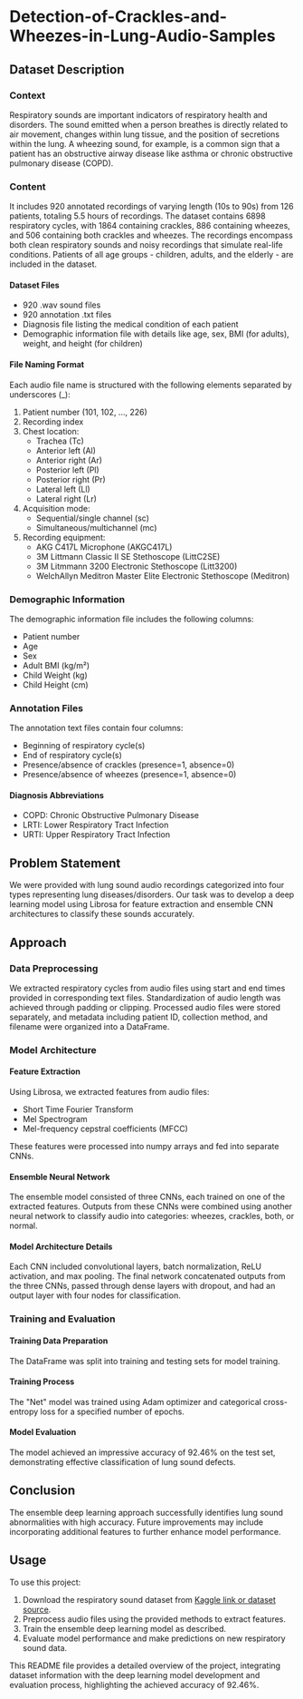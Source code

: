 # Detection-of-Crackles-and-Wheezes-in-Lung-Audio-Samples

## Dataset Description

### Context
Respiratory sounds are important indicators of respiratory health and disorders. The sound emitted when a person breathes is directly related to air movement, changes within lung tissue, and the position of secretions within the lung. A wheezing sound, for example, is a common sign that a patient has an obstructive airway disease like asthma or chronic obstructive pulmonary disease (COPD).

### Content
It includes 920 annotated recordings of varying length (10s to 90s) from 126 patients, totaling 5.5 hours of recordings. The dataset contains 6898 respiratory cycles, with 1864 containing crackles, 886 containing wheezes, and 506 containing both crackles and wheezes. The recordings encompass both clean respiratory sounds and noisy recordings that simulate real-life conditions. Patients of all age groups - children, adults, and the elderly - are included in the dataset.

#### Dataset Files
- 920 .wav sound files
- 920 annotation .txt files
- Diagnosis file listing the medical condition of each patient
- Demographic information file with details like age, sex, BMI (for adults), weight, and height (for children)

#### File Naming Format
Each audio file name is structured with the following elements separated by underscores (_):
1. Patient number (101, 102, ..., 226)
2. Recording index
3. Chest location:
   - Trachea (Tc)
   - Anterior left (Al)
   - Anterior right (Ar)
   - Posterior left (Pl)
   - Posterior right (Pr)
   - Lateral left (Ll)
   - Lateral right (Lr)
4. Acquisition mode:
   - Sequential/single channel (sc)
   - Simultaneous/multichannel (mc)
5. Recording equipment:
   - AKG C417L Microphone (AKGC417L)
   - 3M Littmann Classic II SE Stethoscope (LittC2SE)
   - 3M Litmmann 3200 Electronic Stethoscope (Litt3200)
   - WelchAllyn Meditron Master Elite Electronic Stethoscope (Meditron)

### Demographic Information
The demographic information file includes the following columns:
- Patient number
- Age
- Sex
- Adult BMI (kg/m²)
- Child Weight (kg)
- Child Height (cm)

### Annotation Files
The annotation text files contain four columns:
- Beginning of respiratory cycle(s)
- End of respiratory cycle(s)
- Presence/absence of crackles (presence=1, absence=0)
- Presence/absence of wheezes (presence=1, absence=0)

#### Diagnosis Abbreviations
- COPD: Chronic Obstructive Pulmonary Disease
- LRTI: Lower Respiratory Tract Infection
- URTI: Upper Respiratory Tract Infection

## Problem Statement

We were provided with lung sound audio recordings categorized into four types representing lung diseases/disorders. Our task was to develop a deep learning model using Librosa for feature extraction and ensemble CNN architectures to classify these sounds accurately.

## Approach

### Data Preprocessing

We extracted respiratory cycles from audio files using start and end times provided in corresponding text files. Standardization of audio length was achieved through padding or clipping. Processed audio files were stored separately, and metadata including patient ID, collection method, and filename were organized into a DataFrame.

### Model Architecture

#### Feature Extraction
Using Librosa, we extracted features from audio files:
- Short Time Fourier Transform
- Mel Spectrogram
- Mel-frequency cepstral coefficients (MFCC)

These features were processed into numpy arrays and fed into separate CNNs.

#### Ensemble Neural Network
The ensemble model consisted of three CNNs, each trained on one of the extracted features. Outputs from these CNNs were combined using another neural network to classify audio into categories: wheezes, crackles, both, or normal.

#### Model Architecture Details
Each CNN included convolutional layers, batch normalization, ReLU activation, and max pooling. The final network concatenated outputs from the three CNNs, passed through dense layers with dropout, and had an output layer with four nodes for classification.

### Training and Evaluation

#### Training Data Preparation
The DataFrame was split into training and testing sets for model training.

#### Training Process
The "Net" model was trained using Adam optimizer and categorical cross-entropy loss for a specified number of epochs.

#### Model Evaluation
The model achieved an impressive accuracy of 92.46% on the test set, demonstrating effective classification of lung sound defects.

## Conclusion

The ensemble deep learning approach successfully identifies lung sound abnormalities with high accuracy. Future improvements may include incorporating additional features to further enhance model performance.

## Usage

To use this project:
1. Download the respiratory sound dataset from [Kaggle link or dataset source](https://www.kaggle.com/datasets/vbookshelf/respiratory-sound-database/data).
2. Preprocess audio files using the provided methods to extract features.
3. Train the ensemble deep learning model as described.
4. Evaluate model performance and make predictions on new respiratory sound data.

This README file provides a detailed overview of the project, integrating dataset information with the deep learning model development and evaluation process, highlighting the achieved accuracy of 92.46%.
